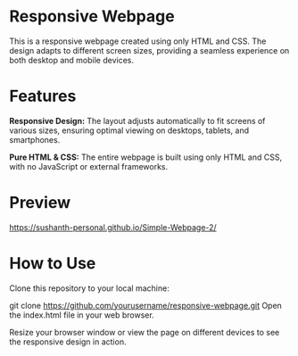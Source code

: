 # Responsive Webpage
This is a responsive webpage created using only HTML and CSS. The design adapts to different screen sizes, providing a seamless experience on both desktop and mobile devices.

# Features
**Responsive Design:** The layout adjusts automatically to fit screens of various sizes, ensuring optimal viewing on desktops, tablets, and smartphones.


**Pure HTML & CSS:** The entire webpage is built using only HTML and CSS, with no JavaScript or external frameworks.

# Preview
https://sushanth-personal.github.io/Simple-Webpage-2/

# How to Use
Clone this repository to your local machine:

git clone https://github.com/yourusername/responsive-webpage.git
Open the index.html file in your web browser.

Resize your browser window or view the page on different devices to see the responsive design in action.
